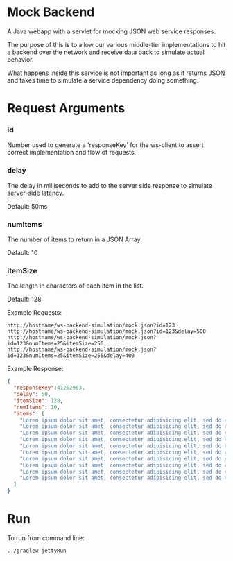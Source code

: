 # Mock Backend

A Java webapp with a servlet for mocking JSON web service responses.

The purpose of this is to allow our various middle-tier implementations to hit a backend over the network and receive data back to simulate actual behavior.

What happens inside this service is not important as long as it returns JSON and takes time to simulate a service dependency doing something.

# Request Arguments

### id

Number used to generate a 'responseKey' for the ws-client to assert correct implementation and flow of requests.

### delay

The delay in milliseconds to add to the server side response to simulate server-side latency.

Default: 50ms

### numItems

The number of items to return in a JSON Array.

Default: 10

### itemSize

The length in characters of each item in the list.

Default: 128


Example Requests:

```
http://hostname/ws-backend-simulation/mock.json?id=123
http://hostname/ws-backend-simulation/mock.json?id=123&delay=500
http://hostname/ws-backend-simulation/mock.json?id=123&numItems=25&itemSize=256
http://hostname/ws-backend-simulation/mock.json?id=123&numItems=25&itemSize=256&delay=400
```

Example Response:

```json
{
  "responseKey":41262963,
  "delay": 50,
  "itemSize": 128,
  "numItems": 10,
  "items": [
    "Lorem ipsum dolor sit amet, consectetur adipisicing elit, sed do eiusmod tempor incididunt ut labore et dolore magna aliqua. Ut ",
    "Lorem ipsum dolor sit amet, consectetur adipisicing elit, sed do eiusmod tempor incididunt ut labore et dolore magna aliqua. Ut ",
    "Lorem ipsum dolor sit amet, consectetur adipisicing elit, sed do eiusmod tempor incididunt ut labore et dolore magna aliqua. Ut ",
    "Lorem ipsum dolor sit amet, consectetur adipisicing elit, sed do eiusmod tempor incididunt ut labore et dolore magna aliqua. Ut ",
    "Lorem ipsum dolor sit amet, consectetur adipisicing elit, sed do eiusmod tempor incididunt ut labore et dolore magna aliqua. Ut ",
    "Lorem ipsum dolor sit amet, consectetur adipisicing elit, sed do eiusmod tempor incididunt ut labore et dolore magna aliqua. Ut ",
    "Lorem ipsum dolor sit amet, consectetur adipisicing elit, sed do eiusmod tempor incididunt ut labore et dolore magna aliqua. Ut ",
    "Lorem ipsum dolor sit amet, consectetur adipisicing elit, sed do eiusmod tempor incididunt ut labore et dolore magna aliqua. Ut ",
    "Lorem ipsum dolor sit amet, consectetur adipisicing elit, sed do eiusmod tempor incididunt ut labore et dolore magna aliqua. Ut ",
    "Lorem ipsum dolor sit amet, consectetur adipisicing elit, sed do eiusmod tempor incididunt ut labore et dolore magna aliqua. Ut "
  ]
}
```

# Run

To run from command line:

```
../gradlew jettyRun
```
